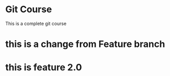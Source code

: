 # Git Course
This is a complete git  course

# this is a change from Feature branch

# this is feature 2.0